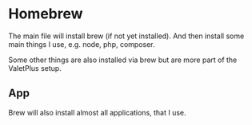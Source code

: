# Homebrew

The main file will install brew (if not yet installed).
And then install some main things I use, e.g. node, php, composer.

Some other things are also installed via brew but are more part of the ValetPlus setup.

## App

Brew will also install almost all applications, that I use.
